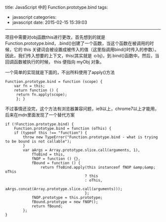 title: JavaScript 中的 Function.prototype.bind
tags:
  - javascript
categories:
  - javascript
date:   2015-02-15 15:39:03
---
项目中需要对obj函数this进行更改，首先想到的就是Function.prototype.bind，.bind()创建了一个函数，当这个函数在被调用的时候，它的 this 关键词会被设置成被传入的值（这里指调用bind()时传入的参数）。因此，我们传入想要的上下文，this(其实就是 ｏbj)，到.bind()函数中。然后，当回调函数被执行的时候， this 便指向 myObj 对象。

一个简单的实现就是下面的，不出所料使用了apply()方法

```
Function.prototype.bind = function (scope) {
    var fn = this;
    return function () {
     return fn.apply(scope);
     }; }
```
不过事情还没完，这个方法有浏览器兼容问题，ie9以上，chrome7以上才能用，后来在mdn里面发现了一个替代方案

```
if (!Function.prototype.bind) {
    Function.prototype.bind = function (oThis) {
    if (typeof this !== "function") {
        throw new TypeError("Function.prototype.bind - what is trying to be bound is not callable");
        }
        var aArgs = Array.prototype.slice.call(arguments, 1),
            fToBind = this,
            fNOP = function () {},
            fBound = function () {
                return fToBind.apply(this instanceof fNOP &amp;&amp; oThis
                                    ? this
                                    : oThis,
                                    aArgs.concat(Array.prototype.slice.call(arguments)));
                                    };
            fNOP.prototype = this.prototype;
            fBound.prototype = new fNOP();
            return fBound;
        };
}
```